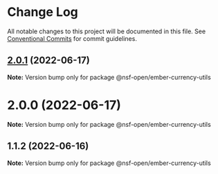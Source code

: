 # Change Log

All notable changes to this project will be documented in this file.
See [Conventional Commits](https://conventionalcommits.org) for commit guidelines.

## [2.0.1](https://github.com/nsf-open/ember-utility-library/compare/@nsf-open/ember-currency-utils@2.0.0...@nsf-open/ember-currency-utils@2.0.1) (2022-06-17)

**Note:** Version bump only for package @nsf-open/ember-currency-utils





# 2.0.0 (2022-06-17)

**Note:** Version bump only for package @nsf-open/ember-currency-utils





## 1.1.2 (2022-06-16)

**Note:** Version bump only for package @nsf-open/ember-currency-utils
